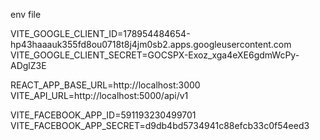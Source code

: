 env file


VITE_GOOGLE_CLIENT_ID=178954484654-hp43haaauk355fd8ou0718t8j4jm0sb2.apps.googleusercontent.com
VITE_GOOGLE_CLIENT_SECRET=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

REACT_APP_BASE_URL=http://localhost:3000
VITE_API_URL=http://localhost:5000/api/v1

VITE_FACEBOOK_APP_ID=591193230499701
VITE_FACEBOOK_APP_SECRET=d9db4bd5734941c88efcb33c0f54eed3
